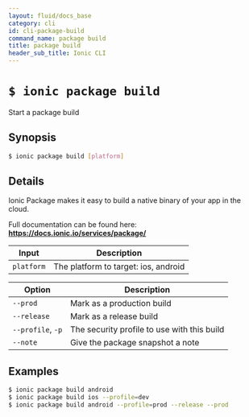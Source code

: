 ```yaml
---
layout: fluid/docs_base
category: cli
id: cli-package-build
command_name: package build
title: package build
header_sub_title: Ionic CLI
---
```


# `$ ionic package build`

Start a package build
## Synopsis

```bash
$ ionic package build [platform]
```
  
## Details

Ionic Package makes it easy to build a native binary of your app in the cloud.

Full documentation can be found here: **https://docs.ionic.io/services/package/**


Input | Description
----- | ----------
`platform` | The platform to target: ios, android


Option | Description
------ | ----------
`--prod` | Mark as a production build
`--release` | Mark as a release build
`--profile`, `-p` | The security profile to use with this build
`--note` | Give the package snapshot a note

## Examples

```bash
$ ionic package build android
$ ionic package build ios --profile=dev
$ ionic package build android --profile=prod --release --prod
```
